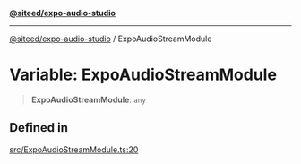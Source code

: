 [**@siteed/expo-audio-studio**](../README.md)

***

[@siteed/expo-audio-studio](../README.md) / ExpoAudioStreamModule

# Variable: ExpoAudioStreamModule

> **ExpoAudioStreamModule**: `any`

## Defined in

[src/ExpoAudioStreamModule.ts:20](https://github.com/deeeed/expo-audio-stream/blob/8819363e2f6518db8ec233a7ea17b579527a3ab5/packages/expo-audio-studio/src/ExpoAudioStreamModule.ts#L20)
